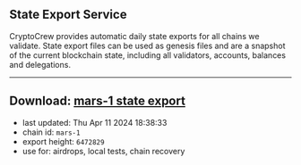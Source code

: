 ## State Export Service
CryptoCrew provides automatic daily state exports for all chains we validate. State export files can be used as genesis files and are a snapshot of the current blockchain state, including all validators, accounts, balances and delegations.

---
**Download: [mars-1 state export](https://dl-eu2.ccvalidators.com/SERVICE/mars/mars-1_export_6472829.json)**
---

- last updated: Thu Apr 11 2024 18:38:33
- chain id: `mars-1`
- export height: `6472829`
- use for: airdrops, local tests, chain recovery
